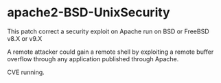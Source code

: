 apache2-BSD-UnixSecurity
========================
This patch correct a security exploit on Apache run on BSD or FreeBSD v8.X or v9.X

A remote attacker could gain a remote shell by exploiting a remote buffer overflow through any application published through Apache.

CVE running.
